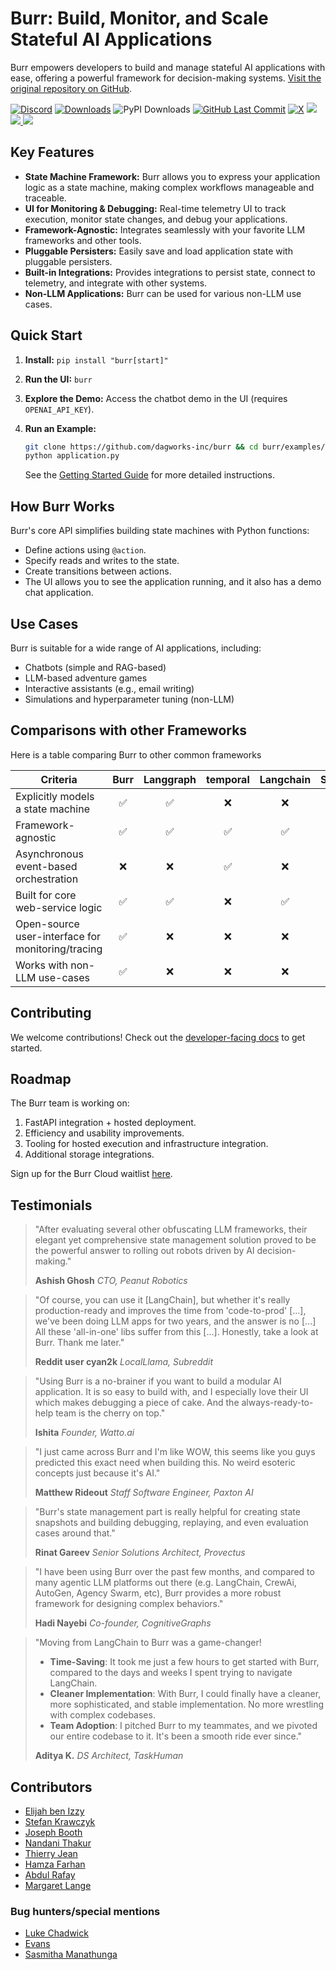 # Burr: Build, Monitor, and Scale Stateful AI Applications

Burr empowers developers to build and manage stateful AI applications with ease, offering a powerful framework for decision-making systems.  [Visit the original repository on GitHub](https://github.com/apache/burr).

[![Discord](https://img.shields.io/badge/Join-Burr_Discord-7289DA?logo=discord)](https://discord.gg/6Zy2DwP4f3)
[![Downloads](https://static.pepy.tech/badge/burr/month)](https://pepy.tech/project/burr)
![PyPI Downloads](https://static.pepy.tech/badge/burr)
[![GitHub Last Commit](https://img.shields.io/github/last-commit/dagworks-inc/burr)](https://github.com/dagworks-inc/burr/pulse)
[![X](https://img.shields.io/badge/follow-%40burr_framework-1DA1F2?logo=x&style=social)](https://twitter.com/burr_framework)
<a target="_blank" href="https://linkedin.com/showcase/dagworks-inc" style="background:none">
  <img src="https://img.shields.io/badge/DAGWorks-Follow-purple.svg?logo=linkedin" />
</a>
<a href="https://twitter.com/burr_framework" target="_blank">
  <img src="https://img.shields.io/badge/burr_framework-Follow-purple.svg?logo=X"/>
</a>
<a href="https://twitter.com/dagworks" target="_blank">
  <img src="https://img.shields.io/badge/DAGWorks-Follow-purple.svg?logo=X"/>
</a>

## Key Features

*   **State Machine Framework:**  Burr allows you to express your application logic as a state machine, making complex workflows manageable and traceable.
*   **UI for Monitoring & Debugging:** Real-time telemetry UI to track execution, monitor state changes, and debug your applications.
*   **Framework-Agnostic:** Integrates seamlessly with your favorite LLM frameworks and other tools.
*   **Pluggable Persisters:**  Easily save and load application state with pluggable persisters.
*   **Built-in Integrations:** Provides integrations to persist state, connect to telemetry, and integrate with other systems.
*   **Non-LLM Applications:** Burr can be used for various non-LLM use cases.

## Quick Start

1.  **Install:** `pip install "burr[start]"`
2.  **Run the UI:** `burr`
3.  **Explore the Demo:**  Access the chatbot demo in the UI (requires `OPENAI_API_KEY`).
4.  **Run an Example:**

    ```bash
    git clone https://github.com/dagworks-inc/burr && cd burr/examples/hello-world-counter
    python application.py
    ```

    See the [Getting Started Guide](https://burr.dagworks.io/getting_started/simple-example/) for more detailed instructions.

## How Burr Works

Burr's core API simplifies building state machines with Python functions:

*   Define actions using `@action`.
*   Specify reads and writes to the state.
*   Create transitions between actions.
*   The UI allows you to see the application running, and it also has a demo chat application.

## Use Cases

Burr is suitable for a wide range of AI applications, including:

*   Chatbots (simple and RAG-based)
*   LLM-based adventure games
*   Interactive assistants (e.g., email writing)
*   Simulations and hyperparameter tuning (non-LLM)

## Comparisons with other Frameworks

Here is a table comparing Burr to other common frameworks

| Criteria                                          | Burr | Langgraph | temporal | Langchain | Superagent | Hamilton |
| ------------------------------------------------- | :--: | :-------: | :------: | :-------: | :--------: | :------: |
| Explicitly models a state machine                 |  ✅  |    ✅     |    ❌    |    ❌     |     ❌     |    ❌    |
| Framework-agnostic                                |  ✅  |    ✅     |    ✅    |    ✅     |     ❌     |    ✅    |
| Asynchronous event-based orchestration            |  ❌  |    ❌     |    ✅    |    ❌     |     ❌     |    ❌    |
| Built for core web-service logic                  |  ✅  |    ✅     |    ❌    |    ✅     |     ✅     |    ✅    |
| Open-source user-interface for monitoring/tracing |  ✅  |    ❌     |    ❌    |    ❌     |     ❌     |    ✅    |
| Works with non-LLM use-cases                      |  ✅  |    ❌     |    ❌    |    ❌     |     ❌     |    ✅    |

## Contributing

We welcome contributions! Check out the [developer-facing docs](https://burr.dagworks.io/contributing) to get started.

## Roadmap

The Burr team is working on:

1.  FastAPI integration + hosted deployment.
2.  Efficiency and usability improvements.
3.  Tooling for hosted execution and infrastructure integration.
4.  Additional storage integrations.

Sign up for the Burr Cloud waitlist [here](https://forms.gle/w9u2QKcPrztApRedA).

## Testimonials

> "After evaluating several other obfuscating LLM frameworks, their elegant yet comprehensive state management solution proved to be the powerful answer to rolling out robots driven by AI decision-making."
>
> **Ashish Ghosh**
> *CTO, Peanut Robotics*

> "Of course, you can use it [LangChain], but whether it's really production-ready and improves the time from 'code-to-prod' [...], we've been doing LLM apps for two years, and the answer is no [...] All these 'all-in-one' libs suffer from this [...]. Honestly, take a look at Burr. Thank me later."
>
> **Reddit user cyan2k**
> *LocalLlama, Subreddit*

> "Using Burr is a no-brainer if you want to build a modular AI application. It is so easy to build with, and I especially love their UI which makes debugging a piece of cake. And the always-ready-to-help team is the cherry on top."
>
> **Ishita**
> *Founder, Watto.ai*

> "I just came across Burr and I'm like WOW, this seems like you guys predicted this exact need when building this. No weird esoteric concepts just because it's AI."
>
> **Matthew Rideout**
> *Staff Software Engineer, Paxton AI*

> "Burr's state management part is really helpful for creating state snapshots and building debugging, replaying, and even evaluation cases around that."
>
> **Rinat Gareev**
> *Senior Solutions Architect, Provectus*

> "I have been using Burr over the past few months, and compared to many agentic LLM platforms out there (e.g. LangChain, CrewAi, AutoGen, Agency Swarm, etc), Burr provides a more robust framework for designing complex behaviors."
>
> **Hadi Nayebi**
> *Co-founder, CognitiveGraphs*

> "Moving from LangChain to Burr was a game-changer!
> - **Time-Saving**: It took me just a few hours to get started with Burr, compared to the days and weeks I spent trying to navigate LangChain.
> - **Cleaner Implementation**: With Burr, I could finally have a cleaner, more sophisticated, and stable implementation. No more wrestling with complex codebases.
> - **Team Adoption**: I pitched Burr to my teammates, and we pivoted our entire codebase to it. It's been a smooth ride ever since."
>
> **Aditya K.**
> *DS Architect, TaskHuman*

## Contributors

*   [Elijah ben Izzy](https://github.com/elijahbenizzy)
*   [Stefan Krawczyk](https://github.com/skrawcz)
*   [Joseph Booth](https://github.com/jombooth)
*   [Nandani Thakur](https://github.com/NandaniThakur)
*   [Thierry Jean](https://github.com/zilto)
*   [Hamza Farhan](https://github.com/HamzaFarhan)
*   [Abdul Rafay](https://github.com/proftorch)
*   [Margaret Lange](https://github.com/margaretlange)

### Bug hunters/special mentions

*   [Luke Chadwick](https://github.com/vertis)
*   [Evans](https://github.com/sudoevans)
*   [Sasmitha Manathunga](https://github.com/mmz-001)